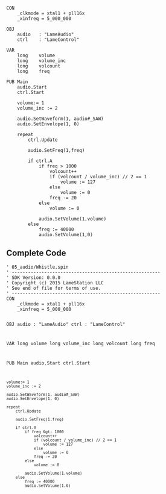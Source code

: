 <pre><code>CON
    _clkmode = xtal1 + pll16x
    _xinfreq = 5_000_000
  
OBJ
    audio   : &quot;LameAudio&quot;
    ctrl    : &quot;LameControl&quot;
    
VAR
    long    volume
    long    volume_inc
    long    volcount
    long    freq

PUB Main
    audio.Start
    ctrl.Start
    
    volume:= 1
    volume_inc := 2
    
    audio.SetWaveform(1, audio#_SAW)
    audio.SetEnvelope(1, 0)

    repeat
        ctrl.Update

        audio.SetFreq(1,freq)

        if ctrl.A            
            if freq &gt; 1000
                volcount++ 
                if (volcount / volume_inc) // 2 == 1
                    volume := 127
                else
                    volume := 0
                freq -= 20
            else
                volume := 0
            
            audio.SetVolume(1,volume)
        else
            freq := 40000
            audio.SetVolume(1,0)</code></pre>
<h2 id="complete-code">Complete Code</h2>
<pre><code>&#39; 05_audio/Whistle.spin
&#39; -------------------------------------------------------
&#39; SDK Version: 0.0.0
&#39; Copyright (c) 2015 LameStation LLC
&#39; See end of file for terms of use.
&#39; -------------------------------------------------------
CON
    _clkmode = xtal1 + pll16x
    _xinfreq = 5_000_000
  
OBJ
    audio   : &quot;LameAudio&quot;
    ctrl    : &quot;LameControl&quot;
    
VAR
    long    volume
    long    volume_inc
    long    volcount
    long    freq

PUB Main
    audio.Start
    ctrl.Start
    
    volume:= 1
    volume_inc := 2
    
    audio.SetWaveform(1, audio#_SAW)
    audio.SetEnvelope(1, 0)

    repeat
        ctrl.Update

        audio.SetFreq(1,freq)

        if ctrl.A            
            if freq &gt; 1000
                volcount++ 
                if (volcount / volume_inc) // 2 == 1
                    volume := 127
                else
                    volume := 0
                freq -= 20
            else
                volume := 0
            
            audio.SetVolume(1,volume)
        else
            freq := 40000
            audio.SetVolume(1,0)

</code></pre>
